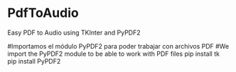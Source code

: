# PdfToAudio
Easy PDF to Audio using TKInter and PyPDF2

#Importamos el módulo PyPDF2 para poder trabajar con archivos PDF
#We import the PyPDF2 module to be able to work with PDF files
pip install tk  <br/>
pip install PyPDF2 <br/>
